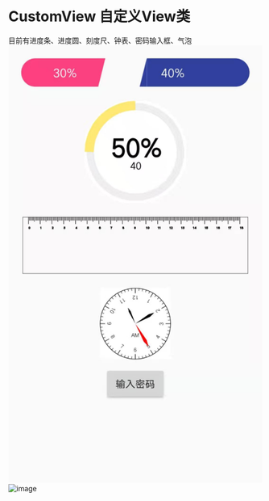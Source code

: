 # CustomView  自定义View类 
目前有进度条、进度圆、刻度尺、钟表、密码输入框、气泡
![image](https://github.com/dongshaohua01/CustomView/blob/master/photoview/1.jpg)
![image](https://github.com/dongshaohua01/CustomView/blob/master/photoview/2.jpg)

